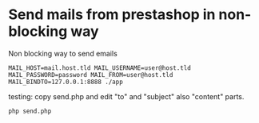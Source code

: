 # Send mails from prestashop in non-blocking way

Non blocking way to send emails

```
MAIL_HOST=mail.host.tld MAIL_USERNAME=user@host.tld MAIL_PASSWORD=password MAIL_FROM=user@host.tld MAIL_BINDTO=127.0.0.1:8888 ./app 
``` 

testing: copy send.php and edit "to" and "subject" also "content" parts.
```
php send.php
```
